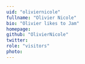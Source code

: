 ```yaml
---
uid: "oliviernicole"
fullname: "Olivier Nicole"
bio: "Olivier likes to Jam"
homepage:
github: "OlivierNicole"
twitter:
role: "visitors"
photo:
---
```

